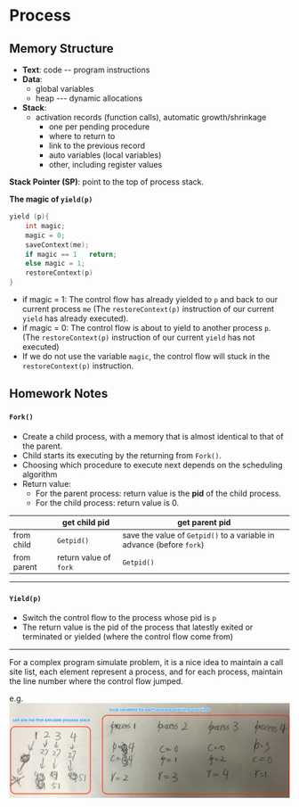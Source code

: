 # Process

## Memory Structure
* **Text**: code -- program instructions
* **Data**:
    * global variables
    * heap --- dynamic allocations
* **Stack**:
    * activation records (function calls), automatic growth/shrinkage
        * one per pending procedure
        * where to return to
        * link to the previous record
        * auto variables (local variables)
        * other, including register values

**Stack Pointer (SP)**: point to the top of process stack.

**The magic of `yield(p)`**
```C
yield (p){
    int magic;
    magic = 0;
    saveContext(me);
    if magic == 1   return;
    else magic = 1;
    restoreContext(p)
}
```
* if magic = 1: The control flow has already yielded to `p` and back to our current process `me` (The `restoreContext(p)` instruction of our current `yield` has already executed).
* if magic = 0: The control flow is about to yield to another process `p`. (The `restoreContext(p)` instruction of our current `yield` has not executed)
* If we do not use the variable `magic`, the control flow will stuck in the `restoreContext(p)` instruction.



## Homework Notes


#### `Fork()`
* Create a child process, with a memory that is almost identical to that of the parent.
* Child starts its executing by the returning from `Fork()`.
* Choosing which procedure to execute next depends on the scheduling algorithm
* Return value:
    * For the parent process: return value is the **pid** of the child process.
    * For the child process: return value is 0.

|  | get child pid | get parent pid |
| -- | -- | -- |
| from child | `Getpid()` | save the value of `Getpid()` to a variable in advance (before `fork`) |
| from parent | return value of `fork` | `Getpid()` |

---
#### `Yield(p)`
* Switch the control flow to the process whose pid is `p`
* The return value is the pid of the process that latestly exited or terminated or yielded (where the control flow come from)

---

For a complex program simulate problem, it is a nice idea to maintain a call site list, each element represent a process, and for each process, maintain the line number where the control flow jumped.


e.g. ![](IMG_0612.png)